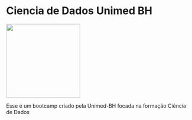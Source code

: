 # Ciencia de Dados Unimed BH

<img src="https://hermes.digitalinnovation.one/tracks/342f7392-a8b5-421f-bea9-d29f1fd8aae9.png" alt="" width="200" aling=right/>

Esse é um bootcamp criado pela Unimed-BH focada na formação Ciência de Dados

